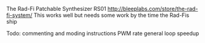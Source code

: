 The Rad-Fi Patchable Synthesizer RS01
http://bleeplabs.com/store/the-rad-fi-system/ 
This works well but needs some work by the time the Rad-Fis ship

Todo:
commenting and moding instructions
PWM rate
general loop speedup
